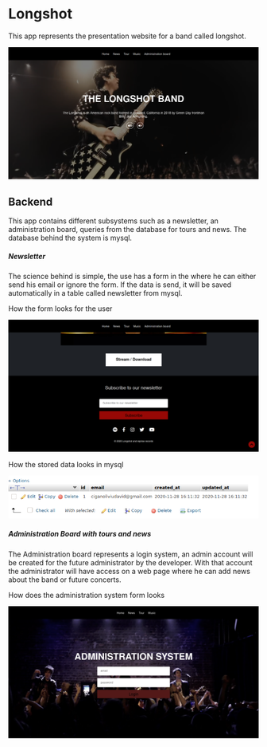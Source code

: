 # Longshot

This app represents the presentation website for a band called longshot.

![Website main page](longshot_documentation/picture_1.png)

## Backend

This app contains different subsystems such as a newsletter, an administration
board, queries from the database for tours and news. The database behind the system is mysql.

##### Newsletter

The science behind is simple, the use has a form in the where he can either send his email or ignore
the form. If the data is send, it will be saved automatically in a table called newsletter from mysql.

How the form looks for the user

![Website main page](longshot_documentation/picture_2.png)

How the stored data looks in mysql

![Website main page](longshot_documentation/picture_3.png)

##### Administration Board with tours and news

The Administration board represents a login system, an admin account will be created for the 
future administrator by the developer. With that account the administrator will have access on a web 
page where he can add news about the band or future concerts.

How does the administration system form looks

![Website main page](longshot_documentation/picture_4.png)
